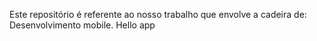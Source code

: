 Este repositório é referente ao nosso trabalho que envolve a cadeira de: Desenvolvimento mobile.
Hello app
